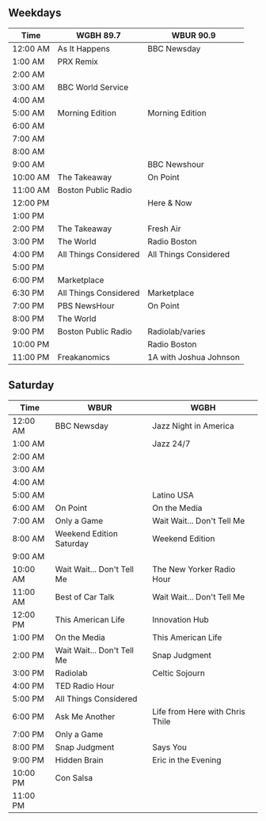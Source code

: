 ## Weekdays

| Time         | WGBH 89.7               | WBUR 90.9                |
|--------------|-------------------------|--------------------------|
| 12:00 AM     | As It Happens           | BBC Newsday              |
| 1:00 AM      | PRX Remix               |                          |
| 2:00 AM      |                         |                          |
| 3:00 AM      | BBC World Service       |                          |
| 4:00 AM      |                         |                          |
| 5:00 AM      | Morning Edition         | Morning Edition          |
| 6:00 AM      |                         |                          |
| 7:00 AM      |                         |                          |
| 8:00 AM      |                         |                          |
| 9:00 AM      |                         | BBC Newshour             |
| 10:00 AM     | The Takeaway            | On Point                 |
| 11:00 AM     | Boston Public Radio     |                          |
| 12:00 PM     |                         | Here & Now               |
| 1:00 PM      |                         |                          |
| 2:00 PM      | The Takeaway            | Fresh Air                |
| 3:00 PM      | The World               | Radio Boston             |
| 4:00 PM      | All Things Considered   | All Things Considered    |
| 5:00 PM      |                         |                          |
| 6:00 PM      | Marketplace             |                          |
| 6:30 PM      | All Things Considered   | Marketplace              |
| 7:00 PM      | PBS NewsHour            | On Point                 |
| 8:00 PM      | The World               |                          |
| 9:00 PM      | Boston Public Radio     | Radiolab/varies          |
| 10:00 PM     |                         | Radio Boston             |
| 11:00 PM     | Freakanomics            | 1A with Joshua Johnson   |


## Saturday

| Time             | WBUR                        | WGBH                             |
|------------------|-----------------------------|----------------------------------|
| 12:00 AM         | BBC Newsday                 | Jazz Night in America            |
| 1:00 AM          |                             | Jazz 24/7                        |
| 2:00 AM          |                             |                                  |
| 3:00 AM          |                             |                                  |
| 4:00 AM          |                             |                                  |
| 5:00 AM          |                             | Latino USA                       |
| 6:00 AM          | On Point                    | On the Media                     |
| 7:00 AM          | Only a Game                 | Wait Wait... Don't Tell Me       |
| 8:00 AM          | Weekend Edition Saturday    | Weekend Edition                  |
| 9:00 AM          |                             |                                  |
| 10:00 AM         | Wait Wait... Don't Tell Me  | The New Yorker Radio Hour        |
| 11:00 AM         | Best of Car Talk            | Wait Wait... Don't Tell Me       |
| 12:00 PM         | This American Life          | Innovation Hub                   |
| 1:00 PM          | On the Media                | This American Life               |
| 2:00 PM          | Wait Wait... Don't Tell Me  | Snap Judgment                    |
| 3:00 PM          | Radiolab                    | Celtic Sojourn                   |
| 4:00 PM          | TED Radio Hour              |                                  |
| 5:00 PM          | All Things Considered       |                                  |
| 6:00 PM          | Ask Me Another              | Life from Here with Chris Thile  |
| 7:00 PM          | Only a Game                 |                                  |
| 8:00 PM          | Snap Judgment               | Says You                         |
| 9:00 PM          | Hidden Brain                | Eric in the Evening              |
| 10:00 PM         | Con Salsa                   |                                  |
| 11:00 PM         |                             |                                  |

